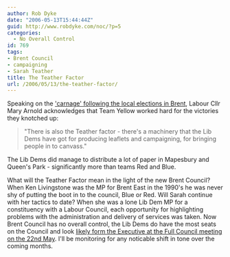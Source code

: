 ```yaml
---
author: Rob Dyke
date: "2006-05-13T15:44:44Z"
guid: http://www.robdyke.com/noc/?p=5
categories:
  - No Overall Control
id: 769
tags:
- Brent Council
- campaigning
- Sarah Teather
title: The Teather Factor
url: /2006/05/13/the-teather-factor/
---
```

Speaking on the ['carnage' following the local elections in Brent](http://www.kilburntimes.co.uk/content/camden/kilburntimes/news/story.aspx?brand=KLBTOnline&#38;category=news&#38;tBrand=northlondon24&#38;tCategory=newsklbt&#38;itemid=WeED12%20May%202006%2012%3A31%3A15%3A193), Labour Cllr Mary Arnold acknowledges that Team Yellow worked hard for the victories they knotched up:

> "There is also the Teather factor - there's a machinery that the Lib Dems have got for producing leaflets and campaigning, for bringing people in to canvass."

The Lib Dems did manage to distribute a lot of paper in Mapesbury and Queen's Park - significantly more than teams Red and Blue.

What will the Teather Factor mean in the light of the new Brent Council? When Ken Livingstone was the MP for Brent East in the 1990's he was never shy of putting the boot in to the council, Blue or Red. Will Sarah continue with her tactics to date? When she was a lone Lib Dem MP for a constituency with a Labour Council, each opportunity for highlighting problems with the administration and delivery of services was taken. Now Brent Council has no overall control, the Lib Dems do have the most seats on the Council and look [likely form the Executive at the Full Council meeting on the 22nd May](http://www.brent.gov.uk/democracy.nsf/7ad1450f925fae1580256adf005119df/8c31837d236ba70c80256bc6004172be!OpenDocument). I'll be monitoring for any noticable shift in tone over the coming months.